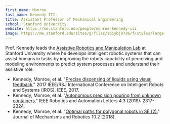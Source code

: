 ```yaml
---
first_name: Monroe
last_name: Kennedy III
title: Assistant Professor of Mechanical Engineering
school: Stanford University
website: https://me.stanford.edu/people/monroe-kennedy-iii
image: https://me.stanford.edu/sites/g/files/sbiybj9736/f/styles/large-square/public/1789a8dc7c346db3b0c64d6c62b10f68.jpg
---
```

Prof. Kennedy leads the [Assistive Robotics and Manipulation Lab](https://arm.stanford.edu/) at Stanford University where he develops intelligent robotic systems that can assist humans in tasks by improving the robots capability of perceiving and modeling environments to predict system processes and understand their assistive role. 
* Kennedy, Monroe, et al. "[Precise dispensing of liquids using visual feedback.](https://par.nsf.gov/servlets/purl/10080005)" 2017 IEEE/RSJ International Conference on Intelligent Robots and Systems (IROS). IEEE, 2017.
* Kennedy, Monroe, et al. "[Autonomous precision pouring from unknown containers.](https://ieeexplore.ieee.org/stamp/stamp.jsp?arnumber=8653969)" IEEE Robotics and Automation Letters 4.3 (2019): 2317-2324.
* Kennedy, Monroe, et al. "[Optimal paths for polygonal robots in SE (2).](https://asmedigitalcollection.asme.org/mechanismsrobotics/article/10/2/021005/369776)" Journal of Mechanisms and Robotics 10.2 (2018).